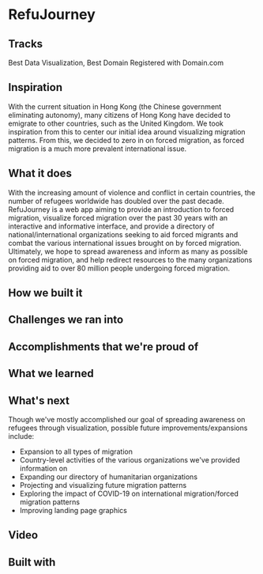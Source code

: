 # RefuJourney

## Tracks ##
Best Data Visualization, Best Domain Registered with Domain.com

## Inspiration ##
With the current situation in Hong Kong (the Chinese government eliminating autonomy), many citizens of Hong Kong have decided to emigrate to other countries, such as the United Kingdom. We took inspiration from this to center our initial idea around visualizing migration patterns. From this, we decided to zero in on forced migration, as forced migration is a much more prevalent international issue.

## What it does ##
With the increasing amount of violence and conflict in certain countries, the number of refugees worldwide has doubled over the past decade. RefuJourney is a web app aiming to provide an introduction to forced migration, visualize forced migration over the past 30 years with an interactive and informative interface, and provide a directory of national/international organizations seeking to aid forced migrants and combat the various international issues brought on by forced migration. Ultimately, we hope to spread awareness and inform as many as possible on forced migration, and help redirect resources to the many organizations providing aid to over 80 million people undergoing forced migration. 
## How we built it ##

## Challenges we ran into ##

## Accomplishments that we're proud of ##

## What we learned ##

## What's next ##
Though we've mostly accomplished our goal of spreading awareness on refugees through visualization, possible future improvements/expansions include:
- Expansion to all types of migration
- Country-level activities of the various organizations we've provided information on
- Expanding our directory of humanitarian organizations
- Projecting and visualizing future migration patterns
- Exploring the impact of COVID-19 on international migration/forced migration patterns
- Improving landing page graphics

## Video ##

## Built with ##
